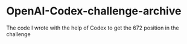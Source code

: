 # OpenAI-Codex-challenge-archive
The code I wrote with the help of Codex to get the 672 position in the challenge
